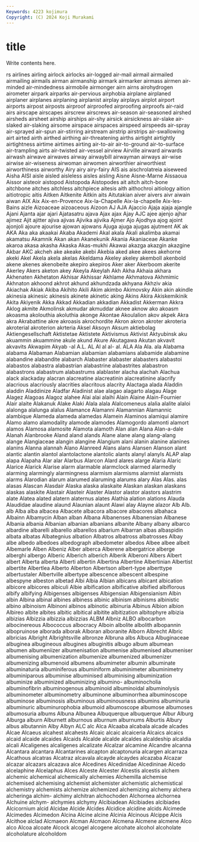 ```yaml
---
Keywords: 4223 kojimura
Copyright: (C) 2024 Koji Murakami
---
```


# title

Write contents here.



rs airlines airling airlock airlocks air-logged air-mail
airmail airmailed airmailing airmails airman airmanship airmark airmarker airmass airmen
air-minded air-mindedness airmobile airmonger airn airns airohydrogen airometer airpark airparks
air-pervious airphobia airplane airplaned airplaner airplanes airplaning airplanist airplay airplays
airplot airport airports airpost airposts airproof airproofed airproofing airproofs air-raid
airs airscape airscapes airscrew airscrews air-season air-seasoned airshed airsheds airsheet
airship airships air-shy airsick airsickness air-slake air-slaked air-slaking airsome airspace
airspaces airspeed airspeeds air-spray air-sprayed air-spun air-stirring airstream airstrip airstrips
air-swallowing airt airted airth airthed airthing air-threatening airths airtight airtightly
airtightness airtime airtimes airting air-to-air air-to-ground air-to-surface air-trampling airts air-twisted
air-vessel airview Airville airward airwards airwash airwave airwaves airway airwaybill
airwayman airways air-wise airwise air-wiseness airwoman airwomen airworthier airworthiest airworthiness
airworthy Airy airy airy-fairy AIS ais aischrolatreia aiseweed Aisha AISI
aisle aisled aisleless aisles aisling Aisne Aisne-Marne Aissaoua Aissor aisteoir
aistopod Aistopoda Aistopodes ait aitch aitch-bone aitchbone aitches aitchless aitchpiece
aitesis aith aithochroi aitiology aition aitiotropic aitis Aitken Aitkenite Aitkin
aits Aitutakian aiver aivers aivr aiwain aiwan AIX Aix Aix-en-Provence
Aix-la-Chapelle Aix-la-chapelle Aix-les-Bains aizle Aizoaceae aizoaceous Aizoon AJ AJA Ajaccio
Ajaja ajaja ajangle Ajani Ajanta ajar ajari Ajatasatru ajava Ajax
ajax Ajay AJC ajee ajenjo ajhar ajimez Ajit ajitter ajiva
ajivas Ajivika ajivika Ajmer Ajo Ajodhya ajog ajoint ajonjoli ajoure
ajourise ajowan ajowans Ajuga ajuga ajugas ajutment AK ak AKA
Aka aka akaakai Akaba Akademi Akal akala Akali akalimba akamai
akamatsu Akamnik Akan akan Akanekunik Akania Akaniaceae Akanke akaroa akasa
akasha Akaska Akas-mukhi Akawai akazga akazgin akazgine Akbar AKC akcheh
ake akeake akebi Akebia aked akee akees akehorne akeki Akel
Akela akela akelas Akeldama Akeley akeley akemboll akenbold akene akenes
akenobeite akepiro akepiros Aker aker Akerboom akerite Akerley Akers aketon
akey Akeyla Akeylah Akh Akha Akhaia akhara Akhenaten Akhetaton Akhisar
Akhissar Akhlame Akhmatova Akhmimic Akhnaton akhoond akhrot akhund akhundzada akhyana
Akhziv akia Akiachak Akiak Akiba Akihito Akili Akim akimbo Akimovsky
Akin akin akindle akinesia akinesic akinesis akinete akinetic aking Akins
Akira Akiskemikinik Akita Akiyenik Akka Akkad Akkadian akkadian Akkadist Akkerman
Akkra Aklog akmite Akmolinsk akmudar akmuddar aknee aknow ako akoasm
akoasma akolouthia akoluthia akonge Akontae Akoulalion akov akpek Akra akra
Akrabattine akre akroasis akrochordite Akron akron akroter akroteria akroterial akroterion
akrteria Aksel Aksoyn Aksum aktiebolag Aktiengesellschaft Aktistetae Aktistete Aktivismus Aktivist
Aktyubinsk aku akuammin akuammine akule akund Akure Akutagawa Akutan akvavit
akvavits Akwapim Akyab -al A.L. AL Al al al- al.
ALA Ala Ala. ala Alabama alabama Alabaman Alabamian alabamian alabamians
alabamide alabamine alabandine alabandite alabarch Alabaster alabaster alabasters alabastoi alabastos
alabastra alabastrian alabastrine alabastrites alabastron alabastrons alabastrum alabastrums alablaster alacha
alachah Alachua alack alackaday alacran alacreatine alacreatinin alacreatinine alacrify alacrious
alacriously alacrities alacritous alacrity Alactaga alada Aladdin aladdin Aladdinize Aladfar
Aladinist alae alagao alagarto alagau Alage Alagez Alagoas Alagoz alahee
Alai alai alaihi Alain Alaine Alain-Fournier Alair alaite Alakanuk Alake
Alaki Alala alala Alalcomeneus alalia alalite alaloi alalonga alalunga alalus
Alamance Alamanni Alamannian Alamannic alambique Alameda alameda alamedas Alamein Alaminos
alamiqui alamire Alamo alamo alamodality alamode alamodes Alamogordo alamonti alamort
alamos Alamosa alamosite Alamota alamoth Alan alan Alana Alan-a-dale Alanah
Alanbrooke Aland aland alands Alane alane alang alang-alang alange Alangiaceae
alangin alangine Alangium alani alanin alanine alanines alanins Alanna alannah
Alano Alanreed Alans alans Alansen Alanson alant alantic alantin alantol
alantolactone alantolic alants alanyl alanyls ALAP alap alapa Alapaha Alar
alar Alarbus Alarcon Alard alares alarge Alaria Alaric Alarice Alarick
Alarise alarm alarmable alarmclock alarmed alarmedly alarming alarmingly alarmingness alarmism
alarmisms alarmist alarmists alarms Alarodian alarum alarumed alaruming alarums alary
Alas Alas. alas alasas Alascan Alasdair Alaska alaska alaskaite Alaskan
alaskan alaskans alaskas alaskite Alastair Alasteir Alaster Alastor alastor alastors
alastrim alate Alatea alated alatern alaternus alates Alathia alation alations
Alauda Alaudidae alaudine alaund Alaunian alaunt Alawi alay Alayne alazor
Alb Alb. alb Alba alba albacea Albacete albacora albacore albacores
albahaca Albainn Albamycin Alban alban Albana Albanenses Albanensian Albanese Albania
albania Albanian albanian albanians albanite Albany albany albarco albardine albarelli
albarello albarellos albarium Albarran albas albaspidin albata albatas Albategnius albation
Albatros albatross albatrosses Albay albe albedo albedoes albedograph albedometer albedos
Albee albee albeit Albemarle Alben Albeniz Alber alberca Alberene albergatrice
alberge alberghi albergo Alberic Alberich alberich Alberik Alberoni Albers Albert
albert Alberta alberta Alberti albertin Albertina Albertine Albertinian Albertist albertite
Albertlea Alberto Alberton Albertson albert-type alberttype albertustaler Albertville albertype albescence
albescent albespine albespyne albeston albetad Albi Albia Albian albicans albicant
albication albicore albicores albiculi Albie albification albificative albified albiflorous albify
albifying Albigenses albigenses Albigensian Albigensianism Albin albin Albina albinal albines
albiness albinic albinism albinisms albinistic albino albinoism Albinoni albinos albinotic
albinuria Albinus Albion albion Albireo albite albites albitic albitical albitite
albitization albitophyre albizia albizias Albizzia albizzia albizzias ALBM Albniz ALBO
albocarbon albocinereous Albococcus albocracy Alboin albolite albolith albopannin albopruinose alborada
alborak Alboran alboranite Alborn Albrecht Albric albricias Albright Albrightsville albronze
Albruna albs Albuca Albuginaceae albuginea albugineous albugines albuginitis albugo album
albumean albumen albumeniizer albumenisation albumenise albumenised albumeniser albumenising albumenization albumenize
albumenized albumenizer albumenizing albumenoid albumens albumimeter albumin albuminate albuminaturia albuminiferous
albuminiform albuminimeter albuminimetry albuminiparous albuminise albuminised albuminising albuminization albuminize albuminized
albuminizing albumino- albuminocholia albuminofibrin albuminogenous albuminoid albuminoidal albuminolysis albuminometer albuminometry
albuminone albuminorrhea albuminoscope albuminose albuminosis albuminous albuminousness albumins albuminuria albuminuric
albuminurophobia albumoid albumoscope albumose albumoses albumosuria albums Albuna Albunea Albuquerque
albuquerque Albur Alburg Alburga alburn Alburnett alburnous alburnum alburnums Alburtis
Albury albus albutannin Alby Albyn ALC alc Alca Alcaaba alcabala
alcade alcades Alcae Alcaeus alcahest alcahests Alcaic alcaic alcaiceria Alcaics
alcaics alcaid alcaide alcaides Alcaids Alcalde alcalde alcaldes alcaldeship alcaldia
alcali Alcaligenes alcaligenes alcalizate Alcalzar alcamine Alcandre alcanna Alcantara alcantara
Alcantarines alcapton alcaptonuria alcargen alcarraza Alcathous alcatras Alcatraz alcavala alcayde
alcaydes alcazaba Alcazar alcazar alcazars alcazava alce Alcedines Alcedinidae Alcedininae
Alcedo alcelaphine Alcelaphus Alces Alceste Alcester Alcestis alcestis alchem alchemic
alchemical alchemically alchemies Alchemilla alchemise alchemised alchemising alchemist alchemister alchemistic
alchemistical alchemistry alchemists alchemize alchemized alchemizing alchemy alchera alcheringa alchim-
alchimy alchitran alchochoden Alchornea alchornea Alchuine alchym- alchymies alchymy Alcibiadean
Alcibiades alcibiades Alcicornium alcid Alcidae Alcide Alcides Alcidice alcidine alcids
Alcimede Alcimedes Alcimedon Alcina Alcine alcine Alcinia Alcinous Alcippe Alcis
Alcithoe alclad Alcmaeon Alcman Alcmaon Alcmena Alcmene alcmene Alco alco
Alcoa alcoate Alcock alcogel alcogene alcohate alcohol alcoholate alcoholature alcoholdom
